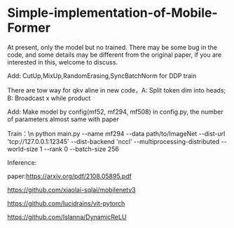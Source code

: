 # Simple-implementation-of-Mobile-Former

At present, only the model but no trained. There may be some bug in the code, and some details may be different from the original paper, if you are interested in this, welcome to discuss.

Add: CutUp,MixUp,RandomErasing,SyncBatchNorm for DDP train

There are tow way for qkv aline in new code，A: Split token dim into heads; B: Broadcast x while product

Add: Make model by config(mf52, mf294, mf508) in config.py, the number of parameters almost same with paper

Train：\n
python main.py --name mf294 --data path/to/ImageNet --dist-url 'tcp://127.0.0.1:12345' --dist-backend 'nccl' --multiprocessing-distributed --world-size 1 --rank 0 --batch-size 256 

Inference:

paper:https://arxiv.org/pdf/2108.05895.pdf

https://github.com/xiaolai-sqlai/mobilenetv3

https://github.com/lucidrains/vit-pytorch

https://github.com/Islanna/DynamicReLU
